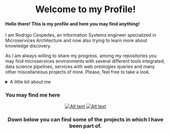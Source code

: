 <div align="center">
  
  # Welcome to my Profile!
</div>

#### Hello there! This is my profile and here you may find anything!

I am Rodrigo Cespedes, an Information Systems engineer specialized in Microservices Architecture and now also trying to learn more about knowledge discovery.

As I am always willing to share my progress, among my repositories you may find microservices environments with several different tools integrated, data science pipelines, services with web ontologies queries and many other miscellaneous projects of mine. Please, feel free to take a look.

<details>
  <summary>A little bit about me</summary>
  
* 💾 I am keen on operative systems. The distro I am currently using is Manjaro and I enjoy tweaking it according to my preferences.
  
* 💶 I am also a collector of notaphily and numismatics.

* 👨‍🎓 I have enhanced my multitasking abilities at that point that I handled taking the first year courses of the specialization I started in Germany, taking the last year lectures of my career in Argentina and leading a project for a South American Congress at the same time.
  
#### My Skills

![Alt text](https://img.shields.io/badge/java-red?style=for-the-badge&logo=openjdk&labelColor=353535)
![Alt text](https://img.shields.io/badge/python-yellow?style=for-the-badge&logo=python&labelColor=353535)
![Alt text](https://img.shields.io/badge/docker-blue?style=for-the-badge&logo=docker&labelColor=353535)
![Alt text](https://img.shields.io/badge/kubernetes-blue?style=for-the-badge&logo=kubernetes&labelColor=353535)
![Alt text](https://img.shields.io/badge/nginx-darkgreen?style=for-the-badge&logo=nginx&labelColor=353535)
![Alt text](https://img.shields.io/badge/springboot-green?style=for-the-badge&logo=springboot&labelColor=353535)
![Alt text](https://img.shields.io/badge/mysql-lightgray?style=for-the-badge&logo=mysql&labelColor=353535)
![Alt text](https://img.shields.io/badge/oracle-darkorange?style=for-the-badge&logo=oracle&labelColor=353535)
![Alt text](https://img.shields.io/badge/mongodb-darklime?style=for-the-badge&logo=mongodb&labelColor=353535)
![Alt text](https://img.shields.io/badge/scikitlearn-orange?style=for-the-badge&logo=scikitlearn&labelColor=353535)
![Alt text](https://img.shields.io/badge/wikidata-white?style=for-the-badge&logo=wikidata&labelColor=353535)
![Alt text](https://img.shields.io/badge/archlinux-lightblue?style=for-the-badge&logo=archlinux&labelColor=353535)
![Alt text](https://img.shields.io/badge/manajro-lightgreen?style=for-the-badge&logo=manjaro&labelColor=353535)
</details>

### You may find me here
<div align="center">
  
[![Alt text](https://img.shields.io/badge/rodrigogcespedes@gmail.com-lightpink?style=for-the-badge&logo=gmail&labelColor=353535)](mailto:rodrigogcespedes@gmail.com)
[![Alt text](https://img.shields.io/badge/linkedin-blue?style=for-the-badge&logo=linkedin&labelColor=353535)](https://www.linkedin.com/in/rodrigogcespedes)

### Down below you can find some of the projects in which I have been part of.
</div>
